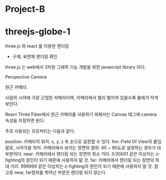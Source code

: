 # Project-B
# threejs-globe-1

three.js 와 react 를 이용한 렌더링

* 구체, 육면체 렌더링 확인

three.js 는 web에서 3차원 그래픽 기능 개발을 위한 javascript library 이다.

Perspective Camera

원근 카메라.

사람의 시야에 가장 근접한 카메라이며, 카메라에서 멀리 떨어져 있을수록 물체가 작게 보인다.

React Three Fiber에서 원근 카메라를 사용하기 위해서는 Canvas 태그에 camera 속성을 지정하면 된다.

주로 사용되는 프로퍼티는 다음과 같다.

position: 카메라의 위치. x, y, z 축 순으로 설정할 수 있다.
fov: Field Of View의 줄임말로, 시야각을 의미. 카메라에서 보이는 장면의 범위. 60 ~ 90도로 설정하는 경우가 대부분이다. 
near: 카메라에서 렌더링 되는 장면의 최소 거리. 0.00001 같은 이상치는 z-fighting의 원인이 되기 때문에 사용하지 말 것.
far: 카메라에서 렌더링 되는 장면의 최대 거리. 999999 같은 이상치는 z-fighting의 원인이 되기 때문에 사용하지 말 것.
참고로 near, far범위를 벗어난 부분은 렌더링 되지 않는다.

